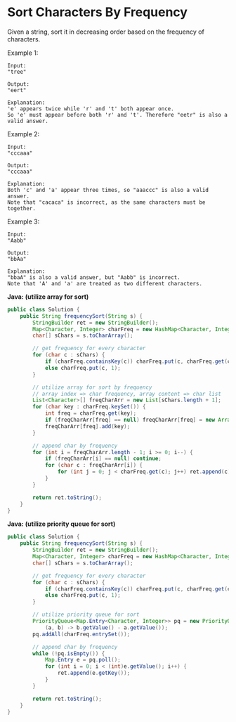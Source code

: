 # Sort Characters By Frequency

Given a string, sort it in decreasing order based on the frequency of characters.

Example 1:

    Input:
    "tree"

    Output:
    "eert"

    Explanation:
    'e' appears twice while 'r' and 't' both appear once.
    So 'e' must appear before both 'r' and 't'. Therefore "eetr" is also a valid answer.

Example 2:

    Input:
    "cccaaa"

    Output:
    "cccaaa"

    Explanation:
    Both 'c' and 'a' appear three times, so "aaaccc" is also a valid answer.
    Note that "cacaca" is incorrect, as the same characters must be together.

Example 3:

    Input:
    "Aabb"

    Output:
    "bbAa"

    Explanation:
    "bbaA" is also a valid answer, but "Aabb" is incorrect.
    Note that 'A' and 'a' are treated as two different characters.


**Java: (utilize array for sort)**
```java
public class Solution {
    public String frequencySort(String s) {
        StringBuilder ret = new StringBuilder();
        Map<Character, Integer> charFreq = new HashMap<Character, Integer>();
        char[] sChars = s.toCharArray();

        // get frequency for every character
        for (char c : sChars) {
            if (charFreq.containsKey(c)) charFreq.put(c, charFreq.get(c) + 1);
            else charFreq.put(c, 1);
        }

        // utilize array for sort by frequency
        // array index => char frequency, array content => char list
        List<Character>[] freqCharArr = new List[sChars.length + 1];
        for (char key : charFreq.keySet()) {
            int freq = charFreq.get(key);
            if (freqCharArr[freq] == null) freqCharArr[freq] = new ArrayList<Character>();
            freqCharArr[freq].add(key);
        }

        // append char by frequency
        for (int i = freqCharArr.length - 1; i >= 0; i--) {
            if (freqCharArr[i] == null) continue;
            for (char c : freqCharArr[i]) {
                for (int j = 0; j < charFreq.get(c); j++) ret.append(c);
            }
        }

        return ret.toString();
    }
}
```

**Java: (utilize priority queue for sort)**
```java
public class Solution {
    public String frequencySort(String s) {
        StringBuilder ret = new StringBuilder();
        Map<Character, Integer> charFreq = new HashMap<Character, Integer>();
        char[] sChars = s.toCharArray();

        // get frequency for every character
        for (char c : sChars) {
            if (charFreq.containsKey(c)) charFreq.put(c, charFreq.get(c) + 1);
            else charFreq.put(c, 1);
        }

        // utilize priority queue for sort
        PriorityQueue<Map.Entry<Character, Integer>> pq = new PriorityQueue<Map.Entry<Character, Integer>>(
            (a, b) -> b.getValue() - a.getValue());
        pq.addAll(charFreq.entrySet());

        // append char by frequency
        while (!pq.isEmpty()) {
            Map.Entry e = pq.poll();
            for (int i = 0; i < (int)e.getValue(); i++) {
                ret.append(e.getKey());
            }
        }

        return ret.toString();
    }
}
```
